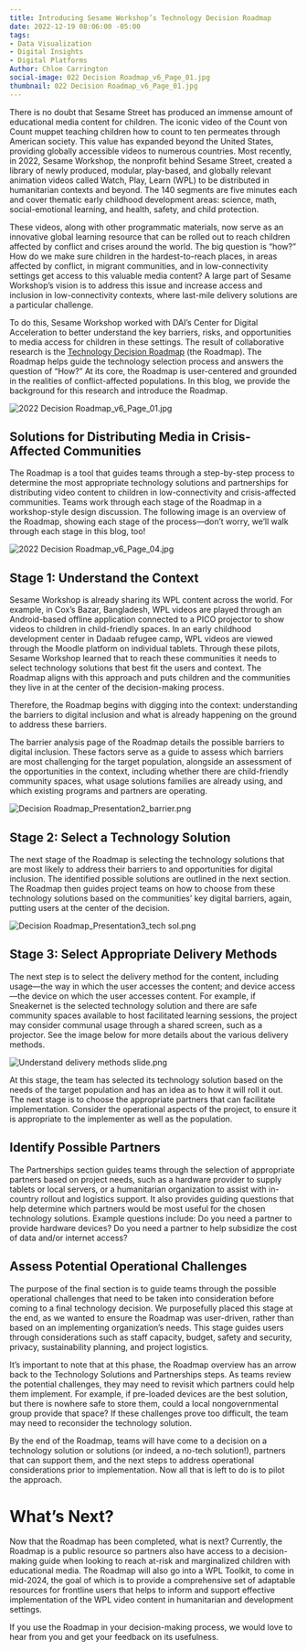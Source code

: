 ```yaml
---
title: Introducing Sesame Workshop’s Technology Decision Roadmap
date: 2022-12-19 08:06:00 -05:00
tags:
- Data Visualization
- Digital Insights
- Digital Platforms
Author: Chloe Carrington
social-image: 022 Decision Roadmap_v6_Page_01.jpg
thumbnail: 022 Decision Roadmap_v6_Page_01.jpg
---
```


There is no doubt that Sesame Street has produced an immense amount of educational media content for children. The iconic video of the Count von Count muppet teaching children how to count to ten permeates through American society. This value has expanded beyond the United States, providing globally accessible videos to numerous countries. Most recently, in 2022, Sesame Workshop, the nonprofit behind Sesame Street, created a library of newly produced, modular, play-based, and globally relevant animation videos called Watch, Play, Learn (WPL) to be distributed in humanitarian contexts and beyond. The 140 segments are five minutes each and cover thematic early childhood development areas: science, math, social-emotional learning, and health, safety, and child protection.

<!--more-->

These videos, along with other programmatic materials, now serve as an innovative global learning resource that can be rolled out to reach children affected by conflict and crises around the world. The big question is “how?” How do we make sure children in the hardest-to-reach places, in areas affected by conflict, in migrant communities, and in low-connectivity settings get access to this valuable media content? A large part of Sesame Workshop’s vision is to address this issue and increase access and inclusion in low-connectivity contexts, where last-mile delivery solutions are a particular challenge.

To do this, Sesame Workshop worked with DAI’s Center for Digital Acceleration to better understand the key barriers, risks, and opportunities to media access for children in these settings. The result of collaborative research is the [Technology Decision Roadmap](https://sesameworkshop.org/wp-content/uploads/2023/02/technology-decision-roadmap-and-worksheets_final_dec2022-2.pdf) (the Roadmap). The Roadmap helps guide the technology selection process and answers the question of “How?” At its core, the Roadmap is user-centered and grounded in the realities of conflict-affected populations. In this blog, we provide the background for this research and introduce the Roadmap.

![2022 Decision Roadmap_v6_Page_01.jpg](/uploads/2022%20Decision%20Roadmap_v6_Page_01.jpg)

## Solutions for Distributing Media in Crisis-Affected Communities

The Roadmap is a tool that guides teams through a step-by-step process to determine the most appropriate technology solutions and partnerships for distributing video content to children in low-connectivity and crisis-affected communities. Teams work through each stage of the Roadmap in a workshop-style design discussion. The following image is an overview of the Roadmap, showing each stage of the process—don’t worry, we’ll walk through each stage in this blog, too!

![2022 Decision Roadmap_v6_Page_04.jpg](/uploads/2022%20Decision%20Roadmap_v6_Page_04.jpg)

## Stage 1: Understand the Context

Sesame Workshop is already sharing its WPL content across the world. For example, in Cox’s Bazar, Bangladesh, WPL videos are played through an Android-based offline application connected to a PICO projector to show videos to children in child-friendly spaces. In an early childhood development center in Dadaab refugee camp, WPL videos are viewed through the Moodle platform on individual tablets. Through these pilots, Sesame Workshop learned that to reach these communities it needs to select technology solutions that best fit the users and context. The Roadmap aligns with this approach and puts children and the communities they live in at the center of the decision-making process.

Therefore, the Roadmap begins with digging into the context: understanding the barriers to digital inclusion and what is already happening on the ground to address these barriers.

The barrier analysis page of the Roadmap details the possible barriers to digital inclusion. These factors serve as a guide to assess which barriers are most challenging for the target population, alongside an assessment of the opportunities in the context, including whether there are child-friendly community spaces, what usage solutions families are already using, and which existing programs and partners are operating.

![Decision Roadmap_Presentation2_barrier.png](/uploads/Decision%20Roadmap_Presentation2_barrier.png)

## Stage 2: Select a Technology Solution

The next stage of the Roadmap is selecting the technology solutions that are most likely to address their barriers to and opportunities for digital inclusion. The identified possible solutions are outlined in the next section. The Roadmap then guides project teams on how to choose from these technology solutions based on the communities’ key digital barriers, again, putting users at the center of the decision.

![Decision Roadmap_Presentation3_tech sol.png](/uploads/Decision%20Roadmap_Presentation3_tech%20sol.png)

## Stage 3: Select Appropriate Delivery Methods

The next step is to select the delivery method for the content, including usage—the way in which the user accesses the content; and device access—the device on which the user accesses content. For example, if Sneakernet is the selected technology solution and there are safe community spaces available to host facilitated learning sessions, the project may consider communal usage through a shared screen, such as a projector. See the image below for more details about the various delivery methods.

![Understand delivery methods slide.png](/uploads/Understand%20delivery%20methods%20slide.png)

At this stage, the team has selected its technology solution based on the needs of the target population and has an idea as to how it will roll it out. The next stage is to choose the appropriate partners that can facilitate implementation. Consider the operational aspects of the project, to ensure it is appropriate to the implementer as well as the population.

## Identify Possible Partners

The Partnerships section guides teams through the selection of appropriate partners based on project needs, such as a hardware provider to supply tablets or local servers, or a humanitarian organization to assist with in-country rollout and logistics support. It also provides guiding questions that help determine which partners would be most useful for the chosen technology solutions. Example questions include: Do you need a partner to provide hardware devices? Do you need a partner to help subsidize the cost of data and/or internet access?

## Assess Potential Operational Challenges

The purpose of the final section is to guide teams through the possible operational challenges that need to be taken into consideration before coming to a final technology decision. We purposefully placed this stage at the end, as we wanted to ensure the Roadmap was user-driven, rather than based on an implementing organization’s needs. This stage guides users through considerations such as staff capacity, budget, safety and security, privacy, sustainability planning, and project logistics.

It’s important to note that at this phase, the Roadmap overview has an arrow back to the Technology Solutions and Partnerships steps. As teams review the potential challenges, they may need to revisit which partners could help them implement. For example, if pre-loaded devices are the best solution, but there is nowhere safe to store them, could a local nongovernmental group provide that space? If these challenges prove too difficult, the team may need to reconsider the technology solution.

By the end of the Roadmap, teams will have come to a decision on a technology solution or solutions (or indeed, a no-tech solution!), partners that can support them, and the next steps to address operational considerations prior to implementation. Now all that is left to do is to pilot the approach.

# What’s Next?

Now that the Roadmap has been completed, what is next? Currently, the Roadmap is a public resource so partners also have access to a decision-making guide when looking to reach at-risk and marginalized children with educational media. The Roadmap will also go into a WPL Toolkit, to come in mid-2024, the goal of which is to provide a comprehensive set of adaptable resources for frontline users that helps to inform and support effective implementation of the WPL video content in humanitarian and development settings​.

If you use the Roadmap in your decision-making process, we would love to hear from you and get your feedback on its usefulness.